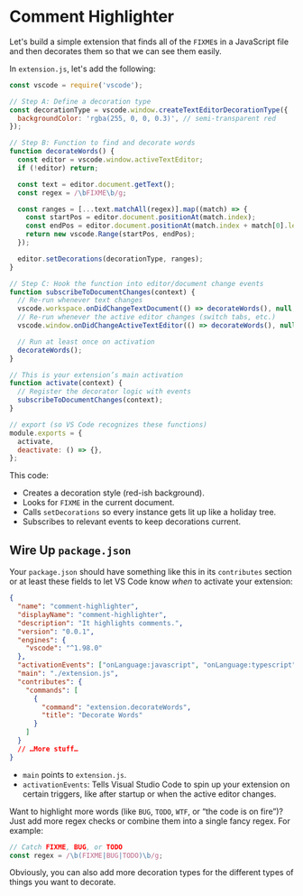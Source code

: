# Comment Highlighter

Let's build a simple extension that finds all of the `FIXME`s in a JavaScript file and then decorates them so that we can see them easily.

In `extension.js`, let's add the following:

```js
const vscode = require('vscode');

// Step A: Define a decoration type
const decorationType = vscode.window.createTextEditorDecorationType({
  backgroundColor: 'rgba(255, 0, 0, 0.3)', // semi-transparent red
});

// Step B: Function to find and decorate words
function decorateWords() {
  const editor = vscode.window.activeTextEditor;
  if (!editor) return;

  const text = editor.document.getText();
  const regex = /\bFIXME\b/g;

  const ranges = [...text.matchAll(regex)].map((match) => {
    const startPos = editor.document.positionAt(match.index);
    const endPos = editor.document.positionAt(match.index + match[0].length);
    return new vscode.Range(startPos, endPos);
  });

  editor.setDecorations(decorationType, ranges);
}

// Step C: Hook the function into editor/document change events
function subscribeToDocumentChanges(context) {
  // Re-run whenever text changes
  vscode.workspace.onDidChangeTextDocument(() => decorateWords(), null, context.subscriptions);
  // Re-run whenever the active editor changes (switch tabs, etc.)
  vscode.window.onDidChangeActiveTextEditor(() => decorateWords(), null, context.subscriptions);

  // Run at least once on activation
  decorateWords();
}

// This is your extension’s main activation
function activate(context) {
  // Register the decorator logic with events
  subscribeToDocumentChanges(context);
}

// export (so VS Code recognizes these functions)
module.exports = {
  activate,
  deactivate: () => {},
};
```

This code:

- Creates a decoration style (red-ish background).
- Looks for `FIXME` in the current document.
- Calls `setDecorations` so every instance gets lit up like a holiday tree.
- Subscribes to relevant events to keep decorations current.

## Wire Up `package.json`

Your `package.json` should have something like this in its `contributes` section or at least these fields to let VS Code know _when_ to activate your extension:

```json
{
  "name": "comment-highlighter",
  "displayName": "comment-highlighter",
  "description": "It highlights comments.",
  "version": "0.0.1",
  "engines": {
    "vscode": "^1.98.0"
  },
  "activationEvents": ["onLanguage:javascript", "onLanguage:typescript"],
  "main": "./extension.js",
  "contributes": {
    "commands": [
      {
        "command": "extension.decorateWords",
        "title": "Decorate Words"
      }
    ]
  }
  // …More stuff…
}
```

- `main` points to `extension.js`.
- `activationEvents`: Tells Visual Studio Code to spin up your extension on certain triggers, like after startup or when the active editor changes.

Want to highlight more words (like `BUG`, `TODO`, `WTF`, or “the code is on fire”)? Just add more regex checks or combine them into a single fancy regex. For example:

```js
// Catch FIXME, BUG, or TODO
const regex = /\b(FIXME|BUG|TODO)\b/g;
```

Obviously, you can also add more decoration types for the different types of things you want to decorate.
